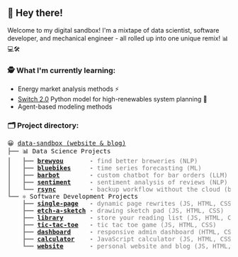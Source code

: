 ## 👋 Hey there!

Welcome to my digital sandbox! I'm a mixtape of data scientist, software developer, and mechanical engineer - all rolled up into one unique remix! 📊💻🛠

### 🕵️ What I'm currently learning:

- Energy market analysis methods ⚡️
- [Switch 2.0](https://github.com/switch-model/switch) Python model for high-renewables system planning 🐍
- Agent-based modeling methods

### 🗂 Project directory:
<pre style="font-family:Menlo,'DejaVu Sans Mono',consolas,'Courier New',monospace">😀 <a href="https://data-sandbox.github.io/">data-sandbox (website &amp; blog)</a>
<span style="color: #808080; text-decoration-color: #808080">┣━━ </span>📊 Data Science Projects
<span style="color: #808080; text-decoration-color: #808080">┃   ┣━━ </span><span style="font-weight: bold"><a href="https://github.com/data-sandbox/nlp-brewer-finder">brewyou</a></span>       - <span style="color: #808080; text-decoration-color: #808080">find better breweries (NLP)</span>
<span style="color: #808080; text-decoration-color: #808080">┃   ┣━━ </span><span style="font-weight: bold"><a href="https://github.com/data-sandbox/ml-bluebikes-forecasting">bluebikes</a></span>     - <span style="color: #808080; text-decoration-color: #808080">time series forecasting (ML)</span>
<span style="color: #808080; text-decoration-color: #808080">┃   ┣━━ </span><span style="font-weight: bold"><a href="https://github.com/data-sandbox/llms/blob/main/GPT-3_chatbot.ipynb">barbot</a></span>        - <span style="color: #808080; text-decoration-color: #808080">custom chatbot for bar orders (LLM)</span>
<span style="color: #808080; text-decoration-color: #808080">┃   ┣━━ </span><span style="font-weight: bold"><a href="https://github.com/data-sandbox/ml-sandbox/tree/main/sentiment_amazon">sentiment</a></span>     - <span style="color: #808080; text-decoration-color: #808080">sentiment analysis of reviews (NLP)</span>
<span style="color: #808080; text-decoration-color: #808080">┃   ┗━━ </span><span style="font-weight: bold"><a href="https://github.com/data-sandbox/bash/tree/main/rsync">rsync</a></span>         - <span style="color: #808080; text-decoration-color: #808080">backup workflow without the cloud (bash)</span>
<span style="color: #808080; text-decoration-color: #808080">┗━━ </span>⚛️ Software Development Projects
<span style="color: #808080; text-decoration-color: #808080">    ┣━━ </span><span style="font-weight: bold"><a href="https://data-sandbox.github.io/restaurant/">single-page</a></span>   - <span style="color: #808080; text-decoration-color: #808080">dynamic page rewrites (JS, HTML, CSS)</span>
<span style="color: #808080; text-decoration-color: #808080">    ┣━━ </span><span style="font-weight: bold"><a href="https://data-sandbox.github.io/etch-a-sketch/">etch-a-sketch</a></span> - <span style="color: #808080; text-decoration-color: #808080">drawing sketch pad (JS, HTML, CSS)</span>
<span style="color: #808080; text-decoration-color: #808080">    ┣━━ </span><span style="font-weight: bold"><a href="https://data-sandbox.github.io/library/">library</a></span>       - <span style="color: #808080; text-decoration-color: #808080">store your reading list (JS, HTML, CSS)</span>
<span style="color: #808080; text-decoration-color: #808080">    ┣━━ </span><span style="font-weight: bold"><a href="https://data-sandbox.github.io/tic-tac-toe/">tic-tac-toe</a></span>   - <span style="color: #808080; text-decoration-color: #808080">tic tac toe game (JS, HTML, CSS)</span>
<span style="color: #808080; text-decoration-color: #808080">    ┣━━ </span><span style="font-weight: bold"><a href="https://data-sandbox.github.io/admin-dashboard/">dashboard</a></span>     - <span style="color: #808080; text-decoration-color: #808080">responsive admin dashboard (HTML, CSS)</span>
<span style="color: #808080; text-decoration-color: #808080">    ┣━━ </span><span style="font-weight: bold"><a href="https://data-sandbox.github.io/calculator/">calculator</a></span>    - <span style="color: #808080; text-decoration-color: #808080">JavaScript calculator (JS, HTML, CSS)</span>
<span style="color: #808080; text-decoration-color: #808080">    ┗━━ </span><span style="font-weight: bold"><a href="https://github.com/data-sandbox/data-sandbox.github.io">website</a></span>       - <span style="color: #808080; text-decoration-color: #808080">personal website and blog (JS, HTML, CSS</span>
</pre>
